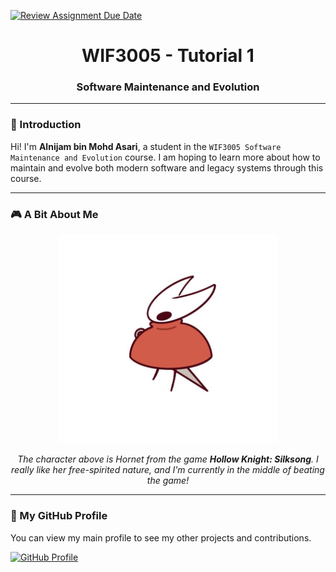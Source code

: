 [![Review Assignment Due Date](https://classroom.github.com/assets/deadline-readme-button-22041afd0340ce965d47ae6ef1cefeee28c7c493a6346c4f15d667ab976d596c.svg)](https://classroom.github.com/a/LQr4ft17)

<div align="center">
  
# WIF3005 - Tutorial 1
### Software Maintenance and Evolution

</div>

---

### 👋 Introduction

Hi! I'm **Alnijam bin Mohd Asari**, a student in the `WIF3005 Software Maintenance and Evolution` course. I am hoping to learn more about how to maintain and evolve both modern software and legacy systems through this course.

---

### 🎮 A Bit About Me

<p align="center">
  <img src="https://github.com/SoftwareMaintenanceEvolution/tutorial-1-nijam001/blob/dce479e7f389ef318f3e4fbc184c9448ee49a9ac/download.jpeg" alt="Hornet from Hollow Knight: Silksong" width="350"/>
</p>

<div align="center">
  <p>
    <em>
      The character above is Hornet from the game <b>Hollow Knight: Silksong</b>. I really like her free-spirited nature, and I'm currently in the middle of beating the game!
    </em>
  </p>
</div>

---

### 🔗 My GitHub Profile

You can view my main profile to see my other projects and contributions.

<a href="https://github.com/nijam001" target="_blank">
  <img src="https://img.shields.io/badge/GitHub-Profile-181717?style=for-the-badge&logo=github&logoColor=white" alt="GitHub Profile"/>
</a>
